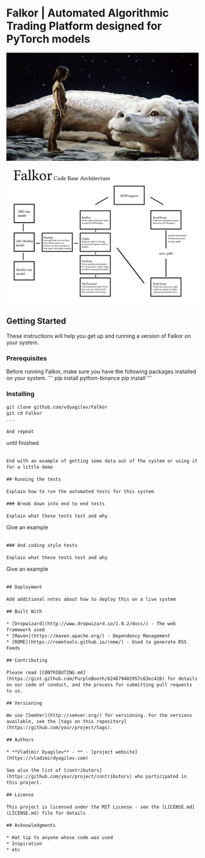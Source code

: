 # Falkor | Automated Algorithmic Trading Platform designed for PyTorch models

![Alt text](falkor.jpg?raw=true "Falkor from The Neverending Story")

![Alt text](arch.png?raw=true "Class Architecture")
## Getting Started

These instructions will help you get up and running a version of Falkor on your system. 

### Prerequisites

Before running Falkor, make sure you have the following packages installed on your system.
'''
pip install python-binance
pip install
'''


### Installing

```
git clone github.com/vdyagilev/Falkor
git cd Falkor
...

And repeat

```
until finished
```

End with an example of getting some data out of the system or using it for a little demo

## Running the tests

Explain how to run the automated tests for this system

### Break down into end to end tests

Explain what these tests test and why

```
Give an example
```

### And coding style tests

Explain what these tests test and why

```
Give an example
```

## Deployment

Add additional notes about how to deploy this on a live system

## Built With

* [Dropwizard](http://www.dropwizard.io/1.0.2/docs/) - The web framework used
* [Maven](https://maven.apache.org/) - Dependency Management
* [ROME](https://rometools.github.io/rome/) - Used to generate RSS Feeds

## Contributing

Please read [CONTRIBUTING.md](https://gist.github.com/PurpleBooth/b24679402957c63ec426) for details on our code of conduct, and the process for submitting pull requests to us.

## Versioning

We use [SemVer](http://semver.org/) for versioning. For the versions available, see the [tags on this repository](https://github.com/your/project/tags). 

## Authors

* **Vladimir Dyagilev** - ** - [project website](https://vladimirdyagilev.com)

See also the list of [contributors](https://github.com/your/project/contributors) who participated in this project.

## License

This project is licensed under the MIT License - see the [LICENSE.md](LICENSE.md) file for details

## Acknowledgments

* Hat tip to anyone whose code was used
* Inspiration
* etc
